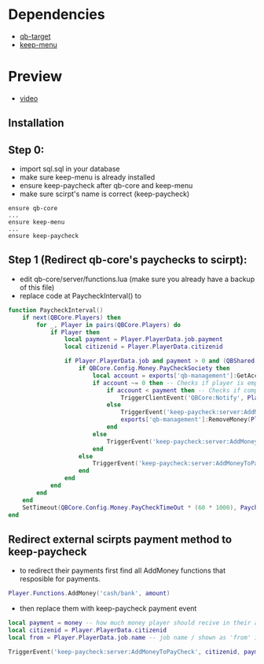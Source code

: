 # Dependencies

- [qb-target](https://github.com/BerkieBb/qb-target)
- [keep-menu](https://github.com/swkeep/keep-menu)

# Preview 
- [video](https://youtu.be/1MbqnIDTAO0)

## Installation

## Step 0:

- import sql.sql in your database
- make sure keep-menu is already installed
- ensure keep-paycheck after qb-core and keep-menu
- make sure scirpt's name is correct (keep-paycheck)
```
ensure qb-core
...
ensure keep-menu
...
ensure keep-paycheck
```
## Step 1 (Redirect qb-core's paychecks to scirpt):

- edit qb-core/server/functions.lua (make sure you already have a backup of this file)
- replace code at PaycheckInterval() to
```lua
function PaycheckInterval()
    if next(QBCore.Players) then
        for _, Player in pairs(QBCore.Players) do
            if Player then
                local payment = Player.PlayerData.job.payment
                local citizenid = Player.PlayerData.citizenid

                if Player.PlayerData.job and payment > 0 and (QBShared.Jobs[Player.PlayerData.job.name].offDutyPay or Player.PlayerData.job.onduty) then
                    if QBCore.Config.Money.PayCheckSociety then
                        local account = exports['qb-management']:GetAccount(Player.PlayerData.job.name)
                        if account ~= 0 then -- Checks if player is employed by a society
                            if account < payment then -- Checks if company has enough money to pay society
                                TriggerClientEvent('QBCore:Notify', Player.PlayerData.source, Lang:t('error.company_too_poor'), 'error')
                            else
                                TriggerEvent('keep-paycheck:server:AddMoneyToPayCheck', citizenid,payment,Player.PlayerData.job.name)
                                exports['qb-management']:RemoveMoney(Player.PlayerData.job.name, payment)
                            end
                        else
                            TriggerEvent('keep-paycheck:server:AddMoneyToPayCheck', citizenid,payment,Player.PlayerData.job.name)
                        end
                    else
                        TriggerEvent('keep-paycheck:server:AddMoneyToPayCheck', citizenid,payment,Player.PlayerData.job.name)
                    end
                end
            end
        end
    end
    SetTimeout(QBCore.Config.Money.PayCheckTimeOut * (60 * 1000), PaycheckInterval)
end
```

## Redirect external scirpts payment method to keep-paycheck
- to redirect their payments first find all AddMoney functions that resposible for payments.
```lua
Player.Functions.AddMoney('cash/bank', amount) 
```
- then replace them with keep-paycheck payment event
```lua
local payment = money -- how much money player should recive in their accounts
local citizenid = Player.PlayerData.citizenid
local from = Player.PlayerData.job.name -- job name / shown as 'from' in transaction history

TriggerEvent('keep-paycheck:server:AddMoneyToPayCheck', citizenid, payment , from)
```
